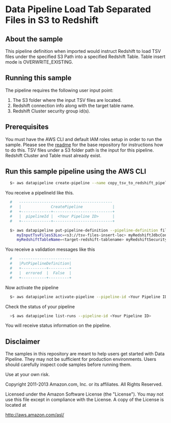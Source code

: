 # Data Pipeline  Load Tab Separated Files in S3 to Redshift 

## About the sample
This pipeline definition when imported would instruct Redshift to load TSV files under the specified S3 Path into a specified Redshift Table. Table insert mode is OVERWRITE_EXISTING.

## Running this sample
The pipeline requires the following user input point:

1. The S3 folder where the input TSV files are located. 
2. Redshift connection info along with the target table name.
3. Redshift Cluster security group id(s).


## Prerequisites

You must have the AWS CLI and default IAM roles setup in order to run the sample. Please see the [readme](https://github.com/awslabs/data-pipeline-samples) for the base repository for instructions how to do this.
TSV files under a S3 folder path is the input for this pipeline. Redshift Cluster and Table must already exist.



## Run this sample pipeline using the AWS CLI

```sh 
  $> aws datapipeline create-pipeline --name copy_tsv_to_redshift_pipeline --unique-id copy_tsv_to_redshift_pipeline
```

You receive a pipelineId like this. 
```sh
  #   -----------------------------------------
  #   |             CreatePipeline             |
  #   +-------------+--------------------------+
  #   |  pipelineId |  <Your Pipeline ID>      |
  #   +-------------+--------------------------+
```

```sh
  $> aws datapipeline put-pipeline-definition --pipeline-definition file://pipeline.json --parameter-values
     myInputTsvFilesS3Loc=<s3://tsv-files-insert-loc> myRedshiftJdbcConnectStr=<jdbc:postgresql://endpoint:port/database?tcpKeepAlive=true> myRedshiftUsername=<user> myRedshiftPassword=<your-red-password>
     myRedshiftTableName=<target-redshift-tablename> myRedshiftSecurityGrpIds=<sg-blah> --pipeline-id <Your Pipeline ID> 
```

You receive a validation messages like this
```sh
  #   ----------------------- 
  #   |PutPipelineDefinition|
  #   +-----------+---------+
  #   |  errored  |  False  |
  #   +-----------+---------+
```

Now activate the pipeline
```sh
  $> aws datapipeline activate-pipeline --pipeline-id <Your Pipeline ID>
```

Check the status of your pipeline 
```sh
  >$ aws datapipeline list-runs --pipeline-id <Your Pipeline ID>
```

You will receive status information on the pipeline. 


## Disclaimer

The samples in this repository are meant to help users get started with Data Pipeline. They may not be sufficient for production environments. Users should carefully inspect code samples before running them.

Use at your own risk.

Copyright 2011-2013 Amazon.com, Inc. or its affiliates. All Rights Reserved.

Licensed under the Amazon Software License (the "License"). You may not use this file except in compliance with the License. A copy of the License is located at

http://aws.amazon.com/asl/
